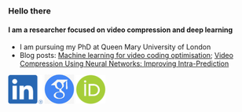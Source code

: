 ### Hello there

#### I am a researcher focused on video compression and deep learning

- I am pursuing my PhD at Queen Mary University of London
- Blog posts: <a href="https://www.bbc.co.uk/rd/blog/2020-04-machine-learning-video-coding-optimisation" target="_blank">Machine learning for video coding optimisation</a>; <a href="https://www.bbc.co.uk/rd/blog/2020-06-ml-machine-learning-video-compression-codec" target="_blank">Video Compression Using Neural Networks: Improving Intra-Prediction</a>

<a href="https://www.linkedin.com/in/mcsantamariag/" target="_blank"><img src="https://github.com/mariancross/mariancross/blob/master/assets/LI-In-Bug.png" width="70px" /></a>
<a href="https://scholar.google.co.uk/citations?user=f4P-4hsAAAAJ&hl=en" target="_blank"><img src="https://github.com/mariancross/mariancross/blob/master/assets/scholar.jpg" width="60px" /></a>
<a href="https://orcid.org/0000-0003-1946-0712" target="_blank"><img src="https://github.com/mariancross/mariancross/blob/master/assets/orcid-og-image.png" width="60px" /></a>
